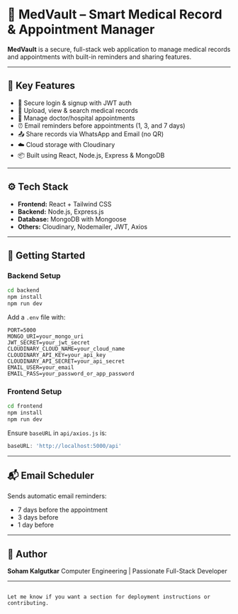 # 🏥 MedVault – Smart Medical Record & Appointment Manager

**MedVault** is a secure, full-stack web application to manage medical records and appointments with built-in reminders and sharing features.

---

## 🚀 Key Features

- 🔐 Secure login & signup with JWT auth
- 📁 Upload, view & search medical records
- 📅 Manage doctor/hospital appointments
- ⏰ Email reminders before appointments (1, 3, and 7 days)
- 📤 Share records via WhatsApp and Email (no QR)
- ☁️ Cloud storage with Cloudinary
- 📦 Built using React, Node.js, Express & MongoDB

---

## ⚙️ Tech Stack

- **Frontend:** React + Tailwind CSS
- **Backend:** Node.js, Express.js
- **Database:** MongoDB with Mongoose
- **Others:** Cloudinary, Nodemailer, JWT, Axios

---

## 🔧 Getting Started

### Backend Setup

```bash
cd backend
npm install
npm run dev
````

Add a `.env` file with:

```
PORT=5000
MONGO_URI=your_mongo_uri
JWT_SECRET=your_jwt_secret
CLOUDINARY_CLOUD_NAME=your_cloud_name
CLOUDINARY_API_KEY=your_api_key
CLOUDINARY_API_SECRET=your_api_secret
EMAIL_USER=your_email
EMAIL_PASS=your_password_or_app_password
```

### Frontend Setup

```bash
cd frontend
npm install
npm run dev
```

Ensure `baseURL` in `api/axios.js` is:

```js
baseURL: 'http://localhost:5000/api'
```

---

## 📬 Email Scheduler

Sends automatic email reminders:

* 7 days before the appointment
* 3 days before
* 1 day before

---

## 🤝 Author

**Soham Kalgutkar**
Computer Engineering | Passionate Full-Stack Developer

---

```

Let me know if you want a section for deployment instructions or contributing.
```
